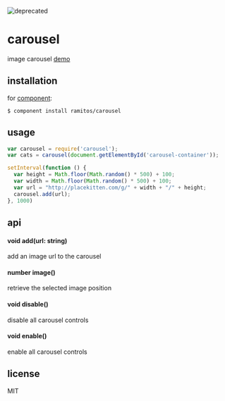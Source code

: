 ![deprecated](https://img.shields.io/badge/status-deprecated-red.svg?style=plastic)

# carousel

image carousel [demo](http://ramitos.github.com/carousel)

## installation

for [component](https://github.com/component/component):

    $ component install ramitos/carousel

## usage

```js
var carousel = require('carousel');
var cats = carousel(document.getElementById('carousel-container'));

setInterval(function () {
  var height = Math.floor(Math.random() * 500) + 100;
  var width = Math.floor(Math.random() * 500) + 100;
  var url = "http://placekitten.com/g/" + width + "/" + height;
  carousel.add(url);
}, 1000)
```

## api

#### void add(url: string)

add an image url to the carousel

#### number image()

retrieve the selected image position

#### void disable()

disable all carousel controls

#### void enable()

enable all carousel controls

## license

MIT
